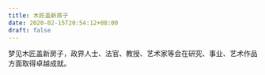 ```yaml
---
title: 木匠盖新房子
date: 2020-02-15T20:54:12+08:00
draft: false
---
```


梦见木匠盖新房子，政界人士、法官、教授、艺术家等会在研究、事业、艺术作品方面取得卓越成就。<br>
